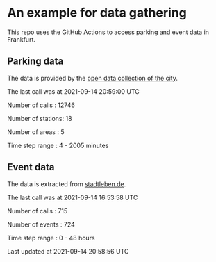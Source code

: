 # An example for data gathering

This repo uses the GitHub Actions to access parking and event data in Frankfurt.

## Parking data
The data is provided by the [open data collection of the city](https://www.offenedaten.frankfurt.de/).

The last call was at 2021-09-14 20:59:00 UTC

Number of calls   : 12746

Number of stations:    18

Number of areas   :     5

Time step range   :     4 -  2005 minutes


## Event data
The data is extracted from [stadtleben.de](https://stadtleben.de/frankfurt/).

The last call was at 2021-09-14 16:53:58 UTC

Number of calls   : 715

Number of events  : 724

Time step range   :   0 -  48 hours


Last updated at 2021-09-14 20:58:56 UTC
